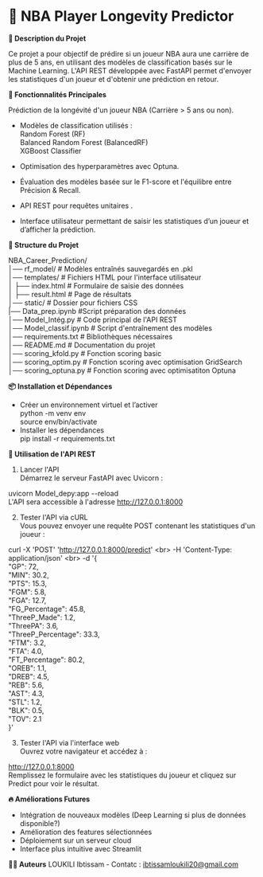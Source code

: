 # 🏀 NBA Player Longevity Predictor

**📌 Description du Projet**

Ce projet a pour objectif de prédire si un joueur NBA aura une carrière de plus de 5 ans, en utilisant des modèles de classification basés sur le Machine Learning. L'API REST développée avec FastAPI permet d'envoyer les statistiques d'un joueur et d'obtenir une prédiction en retour.

**🚀 Fonctionnalités Principales**

Prédiction de la longévité d'un joueur NBA (Carrière > 5 ans ou non).

- Modèles de classification utilisés :<br>
Random Forest (RF)<br>
Balanced Random Forest (BalancedRF)<br>
XGBoost Classifier<br>

- Optimisation des hyperparamètres avec Optuna.
- Évaluation des modèles basée sur le F1-score et l'équilibre entre Précision & Recall.
- API REST pour requêtes unitaires .
- Interface utilisateur permettant de saisir les statistiques d’un joueur et d’afficher la prédiction.


**📂 Structure du Projet**

NBA_Career_Prediction/  
│── rf_model/                        # Modèles entraînés sauvegardés en .pkl<br>
│── templates/                     # Fichiers HTML pour l'interface utilisateur<br>
│   ├── index.html                 # Formulaire de saisie des données<br>
│   ├── result.html                 # Page de résultats<br>
│── static/                          # Dossier pour fichiers CSS<br>
|── Data_prep.ipynb                   #Script préparation des données<br>
│── Model_Intég.py                   # Code principal de l'API REST<br>
│── Model_classif.ipynb              # Script d'entraînement des modèles<br>
│── requirements.txt                 # Bibliothèques nécessaires<br>
│── README.md                        # Documentation du projet<br>
│── scoring_kfold.py                 # Fonction scoring basic<br>
│── scoring_optim.py                 # Fonction scoring avec optimisation GridSearch<br>
│── scoring_optuna.py                # Fonction scoring avec optimisatiton Optuna<br> 


**📦 Installation et Dépendances**

- Créer un environnement virtuel et l’activer<br>
python -m venv env<br>
source env/bin/activate  <br>
- Installer les dépendances<br>
pip install -r requirements.txt<br>

**🎯 Utilisation de l'API REST**

1. Lancer l'API<br>
Démarrez le serveur FastAPI avec Uvicorn :<br>

uvicorn Model_depy:app --reload<br>
L'API sera accessible à l'adresse http://127.0.0.1:8000<br>

2. Tester l'API via cURL<br>
Vous pouvez envoyer une requête POST contenant les statistiques d'un joueur :<br>

curl -X 'POST' 'http://127.0.0.1:8000/predict' \<br>
-H 'Content-Type: application/json' \<br>
-d '{<br>
    "GP": 72,<br>
    "MIN": 30.2,<br>
    "PTS": 15.3,<br>
    "FGM": 5.8,<br>
    "FGA": 12.7,<br>
    "FG_Percentage": 45.8,<br>
    "ThreeP_Made": 1.2,<br>
    "ThreePA": 3.6,<br>
    "ThreeP_Percentage": 33.3,<br>
    "FTM": 3.2,<br>
    "FTA": 4.0,<br>
    "FT_Percentage": 80.2,<br>
    "OREB": 1.1,<br>
    "DREB": 4.5,<br>
    "REB": 5.6,<br>
    "AST": 4.3,<br>
    "STL": 1.2,<br>
    "BLK": 0.5,<br>
    "TOV": 2.1<br>
}'<br>

3. Tester l'API via l'interface web<br>
Ouvrez votre navigateur et accédez à :<br>

http://127.0.0.1:8000<br>
Remplissez le formulaire avec les statistiques du joueur et cliquez sur Predict pour voir le résultat.


**🔥 Améliorations Futures**

- Intégration de nouveaux modèles (Deep Learning si plus de données disponible?)
- Amélioration des features sélectionnées
- Déploiement sur un serveur cloud
- Interface plus intuitive avec Streamlit

**🧑‍💻 Auteurs**
LOUKILI Ibtissam - Contatc : ibtissamloukili20@gmail.com



